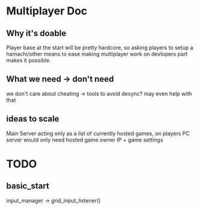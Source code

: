 # Multiplayer Doc 

## Why it's doable
Player base at the start will be pretty hardcore, so asking players to setup a hamachi/other means
to ease making multiplayer work on devlopers part makes it possible.



## What we need -> don't need

we don't care about cheating -> tools to avoid desync? may even help with that





## ideas to scale

Main Server acting only as a list of currently hosted games, on players PC
server would only need hosted game owner IP + game settings




# TODO


## basic_start

input_manager -> grid_input_listener()

